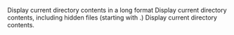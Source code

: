 Display current directory contents in a long format
Display current directory contents, including hidden files (starting with .)
Display current directory contents.
